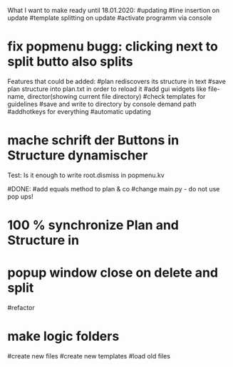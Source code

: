 What I want to make ready until 18.01.2020: 
#updating
#line insertion on update
#template splitting on update
#activate programm via console


# fix popmenu bugg: clicking next to split butto also splits

Features that could be added:
#plan rediscovers its structure in text
#save plan structure into plan.txt in order to reload it
#add gui widgets like file-name, director(showing current file directory)
#check templates for guidelines
#save and write to directory by console demand path
#addhotkeys for everything
#automatic updating

# mache schrift der Buttons in Structure dynamischer

Test:
Is it enough to write root.dismiss in popmenu.kv


#DONE:
#add equals method to plan & co
#change main.py - do not use pop ups!
# 100 % synchronize Plan and Structure in 
# popup window close on delete and split
#refactor
# make logic folders
#create new files
#create new templates
#load old files